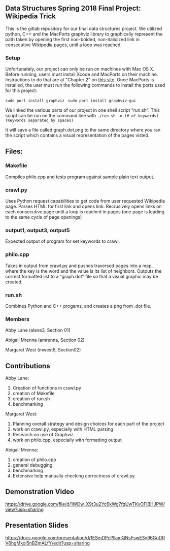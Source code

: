 ## Data Structures Spring 2018 Final Project: Wikipedia Trick

This is the gitlab repository for our final data structures project. 
We utilized python, C++ and the MacPorts graphviz library to graphically represent the path 
taken by opening the first non-bolded, non-italicized link in consecutive 
Wikipedia pages, until a loop was reached. 

### Setup 

Unfortunately, our project can only be run on machines with Mac OS X. Before running, users must install Xcode and MacPorts on their machine. Instructions to do that are at "Chapter 2" on [this site](https://guide.macports.org/#installing.xcode). Once MacPorts is installed, the user must run the following commands to install the ports used for this project: 

`sudo port install graphviz `
`sudo port install graphviz-gui `

We linked the various parts of our project in one shell script "run.sh". This script can be run on the command line with `./run.sh -n (# of keywords) (Keywords separated by spaces) `

It will save a file called graph.dot.png to the same directory where you ran the script which contains a visual representation of the pages visted. 

## Files: 

### Makefile
Compiles philo.cpp and tests program against sample plain text output. 

### crawl.py
Uses Python request capabilities to get code from user requested Wikipedia page. Parses HTML for first link and opens link. Recrusively opens links on each consecutive page until a loop is reached in pages (one page is leading to the same cycle of page openings) 

### output1, output3, output5
Expected output of program for set keywords to crawl. 

### philo.cpp
Takes in output from crawl.py and pushes traversed pages into a map, where the key is the word and the value is its list of neighbors. Outputs the correct formatted list to a "graph.dot" file so that a visual graphic may be created.  

### run.sh
Combines Python and C++ progams, and creates a png from .dot file. 

### Members
Abby Lane (alane3, Section 01)

Abigail Mrenna (amrenna, Section 02)

Margaret West (mwest6, Section02)

## Contributions

Abby Lane:
1. Creation of functions in crawl.py
2. creation of Makefile 
3. creation of run.sh
4. benchmarking

Margaret West:
1. Planning overall strategy and design choices for each part of the project  
1. work on crawl.py, especially with HTML parsing 
2. Research on use of Graphviz 
3. work on philo.cpp, especially with formatting output

Abigail Mrenna:

1. creation of philo.cpp 
2. general debugging 
3. benchmarking 
4. Extensive help manually checking correctness of crawl.py 


## Demonstration Video 
https://drive.google.com/file/d/1WDw_X9t3u2Yc6kWg7fqUwTKvOFlBHJPW/view?usp=sharing

## Presentation Slides
https://docs.google.com/presentation/d/1ESmDPcPllamQNsFswE3y96GqDRV6hgMkoI5nBZmALfY/edit?usp=sharing
